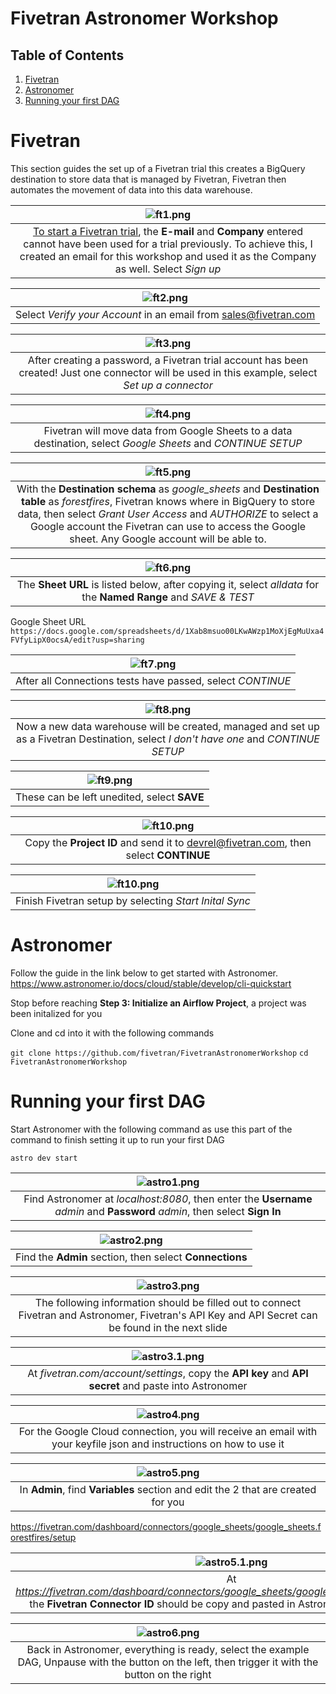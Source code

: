 # Fivetran Astronomer Workshop


## Table of Contents
1. [Fivetran](#fivetran)
2. [Astronomer](#astronomer)
3. [Running your first DAG](#dag)

# Fivetran <a name="fivetran"></a>
This section guides the set up of a Fivetran trial this creates a BigQuery destination to store data that is managed by Fivetran, Fivetran then automates the movement of data into this data warehouse.


| ![ft1.png](images/ft1.png) |
|:--:|
| [To start a Fivetran trial](fivetran.com/signup), the **E-mail** and **Company** entered cannot have been used for a trial previously. To achieve this, I created an email for this workshop and used it as the Company as well. Select *Sign up* |

| ![ft2.png](images/ft2.png) |
|:--:|
| Select *Verify your Account* in an email from sales@fivetran.com |

| ![ft3.png](images/ft3.png) |
|:--:|
| After creating a password, a Fivetran trial account has been created! Just one connector will be used in this example, select *Set up a connector* |

| ![ft4.png](images/ft4.png) |
|:--:|
| Fivetran will move data from Google Sheets to a data destination, select *Google Sheets* and *CONTINUE SETUP*|

| ![ft5.png](images/ft5.png) |
|:--:|
| With the **Destination schema** as *google_sheets* and **Destination table** as *forestfires*, Fivetran knows where in BigQuery to store data, then select *Grant User Access* and *AUTHORIZE* to select a Google account the Fivetran can use to access the Google sheet. Any Google account will be able to. |

| ![ft6.png](images/ft6.png) |
|:--:|
| The **Sheet URL** is listed below, after copying it, select *alldata* for the **Named Range** and *SAVE & TEST*|

Google Sheet URL
`https://docs.google.com/spreadsheets/d/1Xab8msuo00LKwAWzp1MoXjEgMuUxa4FVfyLipX0ocsA/edit?usp=sharing`

| ![ft7.png](images/ft7.png) |
|:--:|
| After all Connections tests have passed, select *CONTINUE* |

| ![ft8.png](images/ft8.png) |
|:--:|
| Now a new data warehouse will be created, managed and set up as a Fivetran Destination, select *I don't have one* and *CONTINUE SETUP* |

| ![ft9.png](images/ft9.png) |
|:--:|
| These can be left unedited, select **SAVE** |

| ![ft10.png](images/ft10.png) |
|:--:|
| Copy the **Project ID** and send it to devrel@fivetran.com, then select **CONTINUE** |

| ![ft10.png](images/ft11.png) |
|:--:|
| Finish Fivetran setup by selecting *Start Inital Sync* |

# Astronomer <a name="astronomer"></a>

Follow the guide in the link below to get started with Astronomer.
https://www.astronomer.io/docs/cloud/stable/develop/cli-quickstart

Stop before reaching **Step 3: Initialize an Airflow Project**, a project was been initalized for you

Clone and cd into it with the following commands

`git clone https://github.com/fivetran/FivetranAstronomerWorkshop`
`cd FivetranAstronomerWorkshop`

# Running your first DAG <a name="dag"></a>

Start Astronomer with the following command as use this part of the command to finish setting it up to run your first DAG

`astro dev start`

| ![astro1.png](images/astro1.png) |
|:--:|
| Find Astronomer at *localhost:8080*, then enter the **Username** *admin* and **Password** *admin*, then select **Sign In**|

| ![astro2.png](images/astro2.png) |
|:--:|
| Find the **Admin** section, then select **Connections** |

| ![astro3.png](images/astro3.png) |
|:--:|
| The following information should be filled out to connect Fivetran and Astronomer, Fivetran's API Key and API Secret can be found in the next slide  |

| ![astro3.1.png](images/astro3.1.png) |
|:--:|
| At *fivetran.com/account/settings*, copy the **API key** and **API secret** and paste into Astronomer |

| ![astro4.png](images/astro4.png) |
|:--:|
| For the Google Cloud connection, you will receive an email with your keyfile json and instructions on how to use it |

| ![astro5.png](images/astro5.png) |
|:--:|
| In **Admin**, find **Variables** section and edit the 2 that are created for you |

https://fivetran.com/dashboard/connectors/google_sheets/google_sheets.forestfires/setup

| ![astro5.1.png](images/astro5.1.png) |
|:--:|
| At *https://fivetran.com/dashboard/connectors/google_sheets/google_sheets.forestfires/setup*, the **Fivetran Connector ID** should be copy and pasted in Astronomer as **connector_id** |

| ![astro6.png](images/astro6.png) |
|:--:|
| Back in Astronomer, everything is ready, select the example DAG, Unpause with the button on the left, then trigger it with the button on the right |
